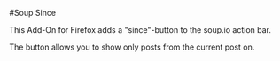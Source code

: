 #Soup Since

This Add-On for Firefox adds a "since"-button to the soup.io action bar.

The button allows you to show only posts from the current post on.
